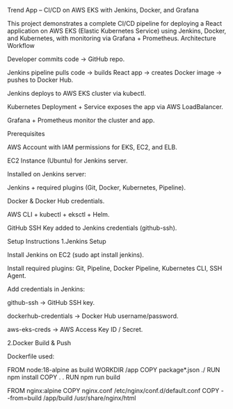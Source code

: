 Trend App – CI/CD on AWS EKS with Jenkins, Docker, and Grafana

This project demonstrates a complete CI/CD pipeline for deploying a React application on AWS EKS (Elastic Kubernetes Service) using Jenkins, Docker, and Kubernetes, with monitoring via Grafana + Prometheus.
Architecture Workflow

Developer commits code → GitHub repo.

Jenkins pipeline pulls code → builds React app → creates Docker image → pushes to Docker Hub.

Jenkins deploys to AWS EKS cluster via kubectl.

Kubernetes Deployment + Service exposes the app via AWS LoadBalancer.

Grafana + Prometheus monitor the cluster and app.

Prerequisites

AWS Account with IAM permissions for EKS, EC2, and ELB.

EC2 Instance (Ubuntu) for Jenkins server.

Installed on Jenkins server:

Jenkins + required plugins (Git, Docker, Kubernetes, Pipeline).

Docker & Docker Hub credentials.

AWS CLI + kubectl + eksctl + Helm.

GitHub SSH Key added to Jenkins credentials (github-ssh).

Setup Instructions
1️.Jenkins Setup

Install Jenkins on EC2 (sudo apt install jenkins).

Install required plugins: Git, Pipeline, Docker Pipeline, Kubernetes CLI, SSH Agent.

Add credentials in Jenkins:

github-ssh → GitHub SSH key.

dockerhub-credentials → Docker Hub username/password.

aws-eks-creds → AWS Access Key ID / Secret.

2.Docker Build & Push

Dockerfile used:

FROM node:18-alpine as build
WORKDIR /app
COPY package*.json ./
RUN npm install
COPY . .
RUN npm run build

FROM nginx:alpine
COPY nginx.conf /etc/nginx/conf.d/default.conf
COPY --from=build /app/build /usr/share/nginx/html

